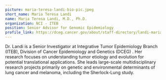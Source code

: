 ```yaml
---
picture: maria-teresa-landi-bio-pic.jpeg
short_name: Maria Teresa Landi
name: Maria Teresa Landi, M.D., Ph.D.
organization: NCI - ITEB
position: Senior Advisor for Genomic Epidemiology
profile_link: https://dceg.cancer.gov/about/staff-directory/landi-maria
---
```


Dr. Landi is a Senior Investigator at Integrative Tumor Epidemiology Branch (ITEB), Division of Cancer Epidemiology and Genetics (DCEG) . Her research focuses on understanding tumor etiology and evolution for potential translational applications. She leads large-scale multidisciplinary research projects primarily on genetic and environmental determinants of lung cancer and melanoma, including the Sherlock-Lung study.
